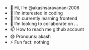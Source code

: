 - 👋 Hi, I’m @akashsaravanan-2006
- 👀 I’m interested in coding
- 🌱 I’m currently learning frontend
- 💞️ I’m looking to collaborate on ...
- 📫 How to reach me github account
- 😄 Pronouns: akash
- ⚡ Fun fact: nothing

<!---
akashsaravanan-2006/akashsaravanan-2006 is a ✨ special ✨ repository because its `README.md` (this file) appears on your GitHub profile.
You can click the Preview link to take a look at your changes.
--->
